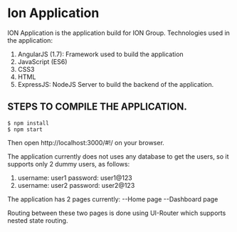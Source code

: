 # Ion Application

ION Application is the application build for ION Group.
Technologies used in the application:
1. AngularJS (1.7): Framework used to build the application
2. JavaScript (ES6)
3. CSS3
4. HTML
5. ExpressJS: NodeJS Server to build the backend of the application.

## STEPS TO COMPILE THE APPLICATION. ##
```shell
$ npm install
$ npm start
```
Then open http://localhost:3000/#!/ on your browser.

The application currently does not uses any database to get the users, so it
supports only 2 dummy users, as follows:
1. username: user1
   password: user1@123
2. username: user2
   password: user2@123

The application has 2 pages currently:
--Home page
--Dashboard page

Routing between these two pages is done using UI-Router which supports nested
state routing.
